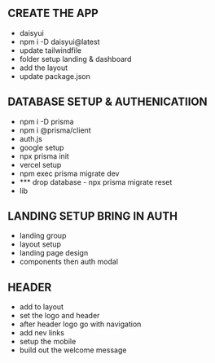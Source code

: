 ## CREATE THE APP
- daisyui
- npm i -D daisyui@latest
- update tailwindfile
- folder setup landing & dashboard
- add the layout
- update package.json

## DATABASE SETUP & AUTHENICATIION
- npm i -D prisma
- npm i @prisma/client
- auth.js
- google setup
- npx prisma init
- vercel setup
- npm exec prisma migrate dev
- *** drop database - npx prisma migrate reset
- lib

## LANDING SETUP BRING IN AUTH
- landing group
- layout setup
- landing page design 
- components then auth modal

## HEADER
- add to layout
- set the logo and header
- after header logo go with navigation
- add nev links
- setup the mobile
- build out the welcome message

